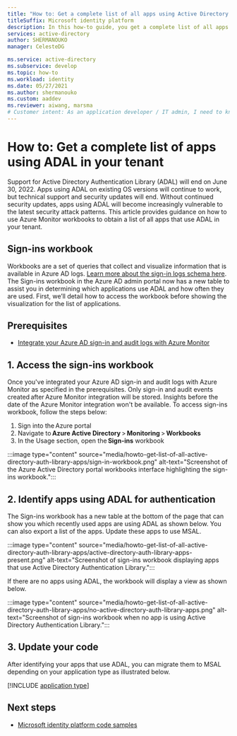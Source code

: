 ```yaml
---
title: "How to: Get a complete list of all apps using Active Directory Authentication Library (ADAL) in your tenant | Azure"
titleSuffix: Microsoft identity platform
description: In this how-to guide, you get a complete list of all apps that are using ADAL in your tenant.
services: active-directory
author: SHERMANOUKO
manager: CelesteDG

ms.service: active-directory
ms.subservice: develop
ms.topic: how-to 
ms.workload: identity
ms.date: 05/27/2021
ms.author: shermanouko
ms.custom: aaddev
ms.reviewer: aiwang, marsma
# Customer intent: As an application developer / IT admin, I need to know / identify which of my apps are using ADAL.
---
```


# How to: Get a complete list of apps using ADAL in your tenant

Support for Active Directory Authentication Library (ADAL) will end on June 30, 2022. Apps using ADAL on existing OS versions will continue to work, but technical support and security updates will end. Without continued security updates, apps using ADAL will become increasingly vulnerable to the latest security attack patterns. This article provides guidance on how to use Azure Monitor workbooks to obtain a list of all apps that use ADAL in your tenant.

## Sign-ins workbook

Workbooks are a set of queries that collect and visualize information that is available in Azure AD logs. [Learn more about the sign-in logs schema here](../reports-monitoring/reference-azure-monitor-sign-ins-log-schema.md). The Sign-ins workbook in the Azure AD admin portal now has a new table to assist you in determining which applications use ADAL and how often they are used. First, we’ll detail how to access the workbook before showing the visualization for the list of applications.

## Prerequisites

-  [Integrate your Azure AD sign-in and audit logs with Azure Monitor](../reports-monitoring/howto-integrate-activity-logs-with-log-analytics.md)


## 1. Access the sign-ins workbook

Once you've integrated your Azure AD sign-in and audit logs with Azure Monitor as specified in the prerequisites. Only sign-in and audit events created after Azure Monitor integration will be stored. Insights before the date of the Azure Monitor integration won't be available. To access sign-ins workbook, follow the steps below:

   1. Sign into the Azure portal 
   1. Navigate to **Azure Active Directory** > **Monitoring** > **Workbooks** 
   1. In the Usage section, open the **Sign-ins** workbook 

   :::image type="content" source="media/howto-get-list-of-all-active-directory-auth-library-apps/sign-in-workbook.png" alt-text="Screenshot of the Azure Active Directory portal workbooks interface highlighting the sign-ins workbook.":::

## 2. Identify apps using ADAL for authentication

The Sign-ins workbook has a new table at the bottom of the page that can show you which recently used apps are using ADAL as shown below. You can also export a list of the apps. Update these apps to use MSAL.
    
:::image type="content" source="media/howto-get-list-of-all-active-directory-auth-library-apps/active-directory-auth-library-apps-present.png" alt-text="Screenshot of sign-ins workbook displaying apps that use Active Directory Authentication Library.":::
    
If there are no apps using ADAL, the workbook will display a view as shown below. 
    
:::image type="content" source="media/howto-get-list-of-all-active-directory-auth-library-apps/no-active-directory-auth-library-apps.png" alt-text="Screenshot of sign-ins workbook when no app is using Active Directory Authentication Library.":::

## 3. Update your code

After identifying your apps that use ADAL, you can migrate them to MSAL depending on your application type as illustrated below.

[!INCLUDE [application type](includes/adal-msal-migration.md)]

    
## Next steps

- [Microsoft identity platform code samples](sample-v2-code.md)
